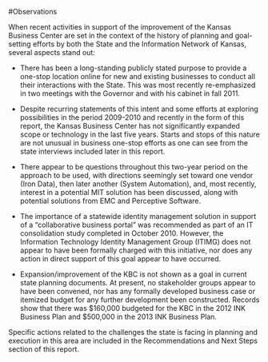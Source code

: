 #Observations

When recent activities in support of the improvement of the Kansas Business Center are set in the context of the history of planning and goal-setting efforts by both the State and the Information Network of Kansas, several aspects stand out:

* There has been a long-standing publicly stated purpose to provide a one-stop location online for new and existing businesses to conduct all their interactions with the State. This was most recently re-emphasized in two meetings with the Governor and with his cabinet in fall 2011.  

* Despite recurring statements of this intent and some efforts at exploring possibilities in the period 2009-2010 and recently in the form of this report, the Kansas Business Center has not significantly expanded scope or technology in the last five years. Starts and stops of this nature are not unusual in business one-stop efforts as one can see from the state interviews included later in this report.

* There appear to be questions throughout this two-year period on the approach to be used, with directions seemingly set toward one vendor (Iron Data), then later another (System Automation), and, most recently, interest in a potential MIT solution has been discussed, along with potential solutions from EMC and Perceptive Software.

* The importance of a statewide identity management solution in support of a “collaborative business portal” was recommended as part of an IT consolidation study completed in October 2010.  However, the Information Technology Identity Management Group (ITIMG) does not appear to have been formally charged with this initiative, nor does any action in direct support of this goal appear to have occurred.

* Expansion/improvement of the KBC is not shown as a goal in current state planning documents.  At present, no stakeholder groups appear to have been convened, nor has any formally developed business case or itemized budget for any further development been constructed. Records show that there was $160,000 budgeted for the KBC in the 2012 INK Business Plan and $500,000 in the 2013 INK Business Plan.

Specific actions related to the challenges the state is facing in planning and execution in this area are included in the Recommendations and Next Steps section of this report.

